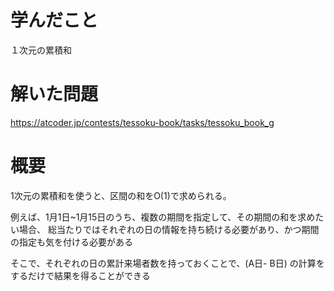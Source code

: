 # 学んだこと
１次元の累積和

# 解いた問題
https://atcoder.jp/contests/tessoku-book/tasks/tessoku_book_g

# 概要
1次元の累積和を使うと、区間の和をO(1)で求められる。

例えば、1月1日~1月15日のうち、複数の期間を指定して、その期間の和を求めたい場合、
総当たりではそれぞれの日の情報を持ち続ける必要があり、かつ期間の指定も気を付ける必要がある

そこで、それぞれの日の累計来場者数を持っておくことで、(A日- B日) の計算をするだけで結果を得ることができる

